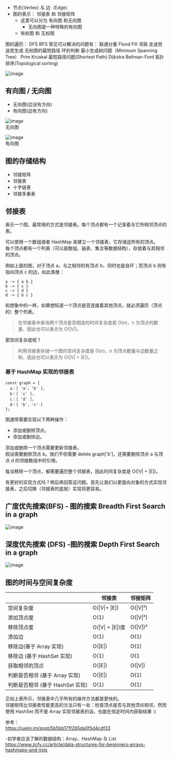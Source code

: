 - 节点(Vertex) 与 边（Edge）
- 图的表示： 邻接表 和 邻接矩阵
    - 这里可以分为 有向图 和无向图
        - 无向图是一种特殊的有向图
    - 有权图 和 无权图

图的遍历： DFS BFS 常见可以解决的问题有： 联通分量 Flood Fill 寻路 走迷宫 迷宫生成 无权图的最短路径 环的判断
最小生成树问题（Minimum Spanning Tree） Prim Kruskal
最短路径问题(Shortest Path) Dijkstra Bellman-Ford
拓扑排序(Topological sorting)

![image](https://segmentfault.com/img/bVTNFS?w=1300&h=818)

## 有向图 / 无向图
- 无向图(边没有方向)
- 有向图(边有方向)

![image](https://user-gold-cdn.xitu.io/2018/8/30/1658993ec8ffddd7?imageView2/0/w/1280/h/960/format/webp/ignore-error/1)  
无向图

![image](https://user-gold-cdn.xitu.io/2018/8/30/165899407a74e442?imageView2/0/w/1280/h/960/format/webp/ignore-error/1)  
有向图

## 图的存储结构
- 邻接矩阵
- 邻接表
- 十字链表
- 邻接多重表


## 邻接表
表示一个图，最常用的方式是邻接表。每个顶点都有一个记录着与它所相邻顶点的表。

可以使用一个数组或者 HashMap 来建立一个邻接表，它存储这所有的顶点。  
每个顶点都有一个列表（可以是数组、链表、集合等数据结构），存放着与其相邻的顶点。


例如上面的图，对于顶点 a，与之相邻的有顶点 b，同时也是自环；而顶点 b 则有指向顶点 c 的边，如此类推：


```
a -> { a b }
b -> { c }
c -> { d }
d -> { b c }
```

和想象中的一样，如果想知道一个顶点是否连接着其他顶点，就必须遍历（顶点的）整个列表。
>在邻接表中查询两个顶点是否相连的时间复杂度是 O(n)，n 为顶点的数量，因此也可以表示为 O(|V|)。

那空间复杂度呢？
>利用邻接表存储一个图的空间复杂度是 O(n)，n 为顶点数量与边数量之和，因此也可以表示为 O(|V| + |E|)。

### 基于 HashMap 实现的邻接表


```
const graph = {
  a：[ 'a'，'b' ]，
  b：[ 'c' ]，
  c：[ 'd' ]，
  d：[ 'b'，'c' ]
};
```

图通常需要实现以下两种操作：

- 添加或删除顶点。
- 添加或删除边。

添加或删除一个顶点需要更新邻接表。  
假设需要删除顶点 b。我们不但需要 delete graph['b']，还需要删除顶点 a 与顶点 d 的邻接数组中的引用。

每当移除一个顶点，都需要遍历整个邻接表，因此时间复杂度是 O(|V| + |E|)。  


有更好的实现方式吗？稍后再回答这问题。首先让我们以更面向对象的方式实现邻接表，之后切换（邻接表的底层）实现将更容易。


## 广度优先搜索(BFS) - 图的搜索 Breadth First Search in a graph
![image](https://user-gold-cdn.xitu.io/2018/7/23/164c76f095c3bd34?imageslim)


## 深度优先搜索 (DFS) -图的搜索 Depth First Search in a graph
![image](https://user-gold-cdn.xitu.io/2018/7/23/164c76f0943a8a2b?imageslim)

## 图的时间与空间复杂度


&nbsp;       | 邻接表  | 邻接矩阵
---|---|---
空间复杂度   |    O(\|V\|+ \|E\|)       |    O(\|V\|²)
添加顶点度   |    O(1)                  | 	 O(\|V\|²)
移除顶点度   |    O(\|V\| + \|E\|)度    |    O(\|V\|)²
添加边       |    O(1)	                |    O(1)
移除边(基于 Array 实现)             |    	O(\|E\|)	    |    O(1)
移除边 (基于 HashSet 实现)          |       O(1)		    |    O(1
获取相邻的顶点                      |    	O(\|E\|)		|    O(\|V\|)
判断是否相邻 (基于 Array 实现)      |    	O(\|E\|)		|    O(1)
判断是否相邻 (基于 HashSet 实现)    |    	O(1)		    |    O(1)

正如上表所示，邻接表中几乎所有的操作方法都是更快的。  
邻接矩阵比邻接表性能更高的方法只有一处：检查顶点是否与其他顶点相邻，然而使用 HashSet 而不是 Array 实现邻接表的话，也能在恒定时间内获取结果 :)


参考：  
https://juejin.im/post/5b5bb171f265da0f5d4cdf33

-初学者应该了解的数据结构：Array、HashMap 与 List
https://www.zcfy.cc/article/data-structures-for-beginners-arrays-hashmaps-and-lists